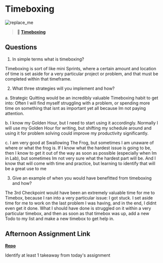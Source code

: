 # Timeboxing

![replace_me](https://codeworks.blob.core.windows.net/public/assets/img/illustrations/placeholder.svg)
> **📖 [Timeboxing](https://codeworksacademy.com/fs-student-guide/resources/wk5/03-Timeboxing)**

## Questions

1. In simple terms what is timeboxing?

Timeboxing is sort of like mini Sprints, where a certain amount and location of time is set aside for a very particular project or problem, and that must be completed within that timeframe.


2. What three strategies will you implement and how?

a. Strategic Quitting would be an incredibly valuable Timeboxing habit to get into: Often I will find myself struggling with a problem, or spending more time on something that isnt as important yet all because Im not paying attention.

b. I know my Golden Hour, but I need to start using it accordingly. Normally I will use my Golden Hour for writing, but shifting my schedule around and using it for problem solving could improve my productivity significantly.

c. I am very good at Swallowing The Frog, but sometimes I am unaware of where or what the frog is. If I know what the hardest issue is going to be, then I know to get it out of the way as soon as possible (especially when Im in Lab), but sometimes Im not very sure what the hardest part will be.
And I know that will come with time and practice, but learning to identify that will be a great use to me


3. Give an example of when you would have benefitted from timeboxing and how?

The 3rd Checkpoint would have been an extremely valuable time for me to Timebox, because I ran into a very particular issue:
I got stuck. I set aside time for me to work on the last problem I was having, and in the end, I didnt even get it done.
What I should have done is struggled on it within a very particular timebox, and then as soon as that timebox was up, add a new Todo to my list and make a new timebox to get help in.


## Afternoon Assignment Link

**[Repo](https://github.com/IsaiahSnyder-Programming/03-02-22-Planets-Auth0)**

Identify at least 1 takeaway from today's assignment
